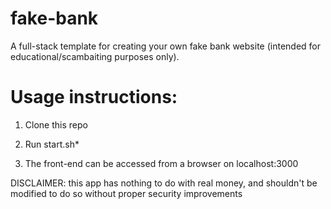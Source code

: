 # fake-bank
A full-stack template for creating your own fake bank website (intended for educational/scambaiting purposes only).

# Usage instructions:
1. Clone this repo

2. Run start.sh*

3. The front-end can be accessed from a browser on localhost:3000


DISCLAIMER: this app has nothing to do with real money, and shouldn't be modified to do so without proper security improvements